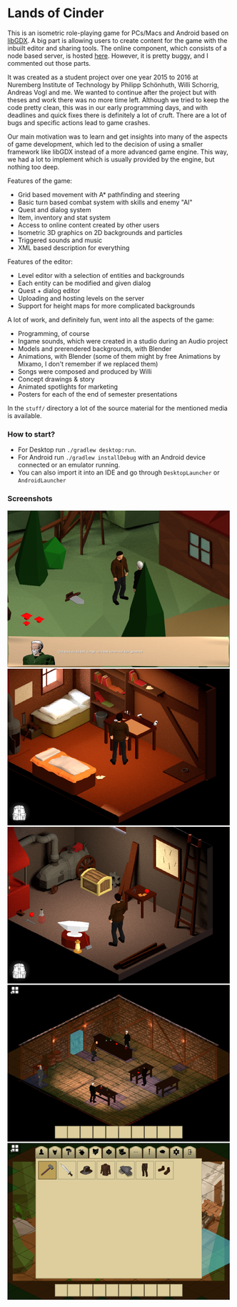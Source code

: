# Lands of Cinder

This is an isometric role-playing game for PCs/Macs and Android based on [libGDX](https://github.com/libgdx/libgdx).
A big part is allowing users to create content for the game with the inbuilt editor and sharing tools.
The online component, which consists of a node based server, is hosted [here](https://github.com/boonto/locserver).
However, it is pretty buggy, and I commented out those parts.

It was created as a student project over one year 2015 to 2016 at Nuremberg Institute of Technology by Philipp Schönhuth, Willi Schorrig, Andreas Vogl and me.
We wanted to continue after the project but with theses and work there was no more time left.
Although we tried to keep the code pretty clean, this was in our early programming days,
and with deadlines and quick fixes there is definitely a lot of cruft. There are a lot of bugs and specific actions lead to game crashes.

Our main motivation was to learn and get insights into many of the aspects of game development,
which led to the decision of using a smaller framework like libGDX instead of a more advanced game engine.
This way, we had a lot to implement which is usually provided by the engine, but nothing too deep.

Features of the game:

- Grid based movement with A* pathfinding and steering
- Basic turn based combat system with skills and enemy "AI"
- Quest and dialog system
- Item, inventory and stat system
- Access to online content created by other users
- Isometric 3D graphics on 2D backgrounds and particles
- Triggered sounds and music
- XML based description for everything

Features of the editor:

- Level editor with a selection of entities and backgrounds
- Each entity can be modified and given dialog
- Quest + dialog editor
- Uploading and hosting levels on the server
- Support for height maps for more complicated backgrounds

A lot of work, and definitely fun, went into all the aspects of the game:

- Programming, of course
- Ingame sounds, which were created in a studio during an Audio project
- Models and prerendered backgrounds, with Blender
- Animations, with Blender (some of them might by free Animations by Mixamo, I don't remember if we replaced them)
- Songs were composed and produced by Willi
- Concept drawings & story
- Animated spotlights for marketing
- Posters for each of the end of semester presentations

In the `stuff/` directory a lot of the source material for the mentioned media is available.

### How to start?

- For Desktop run `./gradlew desktop:run`.
- For Android run `./gradlew installDebug` with an Android device connected or an emulator running.
- You can also import it into an IDE and go through `DesktopLauncher` or `AndroidLauncher`

### Screenshots

![game](stuff/screenshots/game1.png)
![game](stuff/screenshots/game2.png)
![game](stuff/screenshots/game3.png)
![game](stuff/screenshots/editor1.png)
![game](stuff/screenshots/editor2.png)
